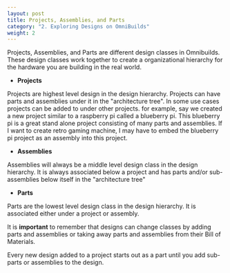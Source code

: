 ```yaml
---
layout: post
title: Projects, Assemblies, and Parts 
category: "2. Exploring Designs on OmniBuilds"
weight: 2
---
```




Projects, Assemblies, and Parts are different design classes in Omnibuilds. These design classes work together to create a organizational hierarchy for the hardware you are building in the real world.
 
- **Projects**

Projects are highest level design in the design hierarchy. Projects can have parts and assemblies under it in the "architecture tree". In some use cases projects can be added to under other projects. for example, say we created a new project similar to a raspberry pi called a blueberry pi. This blueberry pi is a great stand alone project consisting of many parts and assemblies. If I want to create retro gaming machine, I may have to embed the blueberry pi project as an assembly into this project.

 - **Assemblies**

 Assemblies will always be a middle level design class in the design hierarchy. It is always associated below a project and has parts and/or sub-assemblies below itself in the "architecture tree" 


 - **Parts** 

 Parts are the lowest level design class in the design hierarchy. It is associated either under a project or assembly.


 It is **important** to remember that designs can change classes by adding parts and assemblies or taking away parts and assemblies from their Bill of Materials.

 Every new design added to a project starts out as a part until you add sub-parts or assemblies to the design.